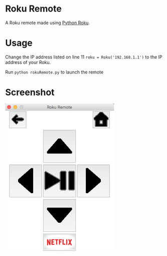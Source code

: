 # Roku Remote
A Roku remote made using [Python Roku](https://github.com/jcarbaugh/python-roku).

# Usage
Change the IP address listed on line 11 `roku = Roku('192.168.1.1')` to the IP address of your Roku. 

Run `python rokuRemote.py` to launch the remote

# Screenshot
![Screenshot](./buttons/remote.png)
